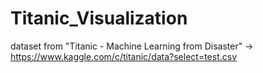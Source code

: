 # Titanic_Visualization
dataset from "Titanic - Machine Learning from Disaster" -> https://www.kaggle.com/c/titanic/data?select=test.csv
